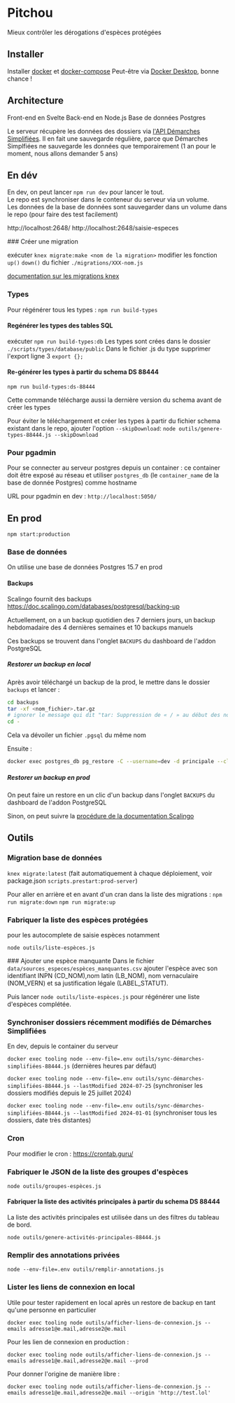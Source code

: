 # Pitchou

Mieux contrôler les dérogations d'espèces protégées


## Installer

Installer [docker](https://docs.docker.com/engine/) et [docker-compose](https://docs.docker.com/compose/)
Peut-être via [Docker Desktop](https://docs.docker.com/desktop/), bonne chance !


## Architecture

Front-end en Svelte
Back-end en Node.js
Base de données Postgres

Le serveur récupère les données des dossiers via [l'API Démarches Simplifiées](https://doc.demarches-simplifiees.fr/api-graphql). Il en fait une sauvegarde régulière, parce que Démarches Simplfiées ne sauvegarde les données que temporairement (1 an pour le moment, nous allons demander 5 ans)


## En dév

En dev, on peut lancer `npm run dev` pour lancer le tout.\
Le repo est synchroniser dans le conteneur du serveur via un volume.\
Les données de la base de données sont sauvegarder dans un volume dans le repo (pour faire des test facilement)

http://localhost:2648/
http://localhost:2648/saisie-especes

### Créer une migration

exécuter `knex migrate:make <nom de la migration>`
modifier les fonction `up()` `down()` du fichier `./migrations/XXX-nom.js`

[documentation sur les migrations knex](https://knexjs.org/guide/migrations.html)

### Types

Pour régénérer tous les types :
`npm run build-types`

#### Regénérer les types des tables SQL

exécuter `npm run build-types:db`
Les types sont crées dans le dossier `./scripts/types/database/public`
Dans le fichier .js du type supprimer l'export ligne 3 `export {};`


#### Re-générer les types à partir du schema DS 88444

`npm run build-types:ds-88444`

Cette commande télécharge aussi la dernière version du schema avant de créer les types

Pour éviter le téléchargement et créer les types à partir du fichier schema existant dans le repo, ajouter l'option `--skipDownload`:
`node outils/genere-types-88444.js --skipDownload`


### Pour pgadmin

Pour se connecter au serveur postgres depuis un container : ce container doit être exposé au réseau et utiliser `postgres_db` (le `container_name` de la base de donnée Postgres) comme hostname 

URL pour pgadmin en dev : 
`http://localhost:5050/`


## En prod

`npm start:production`

### Base de données

On utilise une base de données Postgres 15.7 en prod

#### Backups

Scalingo fournit des backups
https://doc.scalingo.com/databases/postgresql/backing-up

Actuellement, on a un backup quotidien des 7 derniers jours, un backup hebdomadaire des 4 dernières semaines et 10 backups manuels

Ces backups se trouvent dans l'onglet `BACKUPS` du dashboard de l'addon PostgreSQL


##### Restorer un backup en local

Après avoir téléchargé un backup de la prod, le mettre dans le dossier `backups` et lancer : 

```sh
cd backups
tar -xf <nom_fichier>.tar.gz
# ignorer le message qui dit "tar: Suppression de « / » au début des noms des membres"
cd -
```

Cela va dévoiler un fichier `.pgsql` du même nom

Ensuite :

```sh
docker exec postgres_db pg_restore -C --username=dev -d principale --clean --no-owner --jobs=6 /var/lib/pitchou/backups/<nom_fichier>.pgsql
```

##### Restorer un backup en prod

On peut faire un restore en un clic d'un backup dans l'onglet `BACKUPS` du dashboard de l'addon PostgreSQL

Sinon, on peut suivre la [procédure de la documentation Scalingo](https://doc.scalingo.com/databases/postgresql/restoring)



## Outils

### Migration base de données

`knex migrate:latest` (fait automatiquement à chaque déploiement, voir package.json `scripts.prestart:prod-server`)

Pour aller en arrière et en avant d'un cran dans la liste des migrations : 
`npm run migrate:down`
`npm run migrate:up`

### Fabriquer la liste des espèces protégées

pour les autocomplete de saisie espèces notamment

`node outils/liste-espèces.js`

### Ajouter une espèce manquante
Dans le fichier `data/sources_especes/espèces_manquantes.csv` ajouter l'espèce avec son identifiant INPN (CD_NOM),nom latin (LB_NOM), nom vernaculaire (NOM_VERN) et sa justification légale (LABEL_STATUT).

Puis lancer `node outils/liste-espèces.js` pour régénérer une liste d'espèces complétée.

### Synchroniser dossiers récemment modifiés de Démarches Simplifiées

En dev, depuis le container du serveur

`docker exec tooling node --env-file=.env outils/sync-démarches-simplifiées-88444.js` (dernières heures par défaut)

`docker exec tooling node --env-file=.env outils/sync-démarches-simplifiées-88444.js --lastModified 2024-07-25` (synchroniser les dossiers modifiés depuis le 25 juillet 2024)


`docker exec tooling node --env-file=.env outils/sync-démarches-simplifiées-88444.js --lastModified 2024-01-01` (synchroniser tous les dossiers, date très distantes)

### Cron

Pour modifier le cron : https://crontab.guru/

### Fabriquer le JSON de la liste des groupes d'espèces

`node outils/groupes-espèces.js`

#### Fabriquer la liste des activités principales à partir du schema DS 88444

La liste des activités principales est utilisée dans un des filtres du 
tableau de bord.

`node outils/genere-activités-principales-88444.js`

### Remplir des annotations privées

`node --env-file=.env outils/remplir-annotations.js`


### Lister les liens de connexion en local

Utile pour tester rapidement en local après un restore de backup en tant qu'une personne en particulier

`docker exec tooling node outils/afficher-liens-de-connexion.js --emails adresse1@e.mail,adresse2@e.mail`

Pour les lien de connexion en production : 

`docker exec tooling node outils/afficher-liens-de-connexion.js --emails adresse1@e.mail,adresse2@e.mail --prod`

Pour donner l'origine de manière libre :

`docker exec tooling node outils/afficher-liens-de-connexion.js --emails adresse1@e.mail,adresse2@e.mail --origin 'http://test.lol'`

